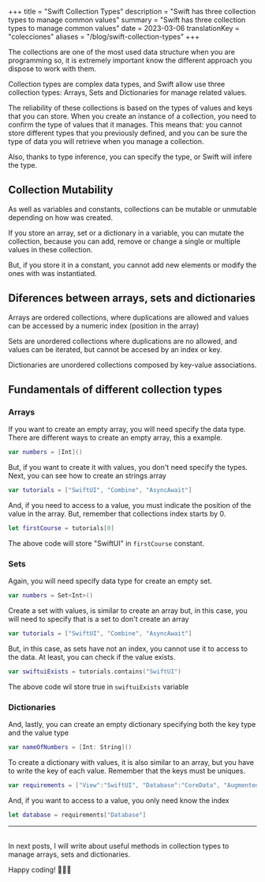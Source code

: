 +++
title = "Swift Collection Types"
description = "Swift has three collection types to manage common values"
summary = "Swift has three collection types to manage common values"
date = 2023-03-06
translationKey = "colecciones"
aliases = "/blog/swift-collection-types"
+++

The collections are one of the most used data structure when you are programming so, it is extremely important know the different approach you dispose to work with them.

Collection types are complex data types, and Swift allow use three collection types: Arrays, Sets and Dictionaries for manage related values.

The reliability of these collections is based on the types of values and keys that you can store. When you create an instance of a collection, you need to confirm the type of values that it manages. This means that: you cannot store different types that you previously defined, and you can be sure the type of data you will retrieve when you manage a collection. 

Also, thanks to type inference, you can specify the type, or Swift will infere the type.

## Collection Mutability

As well as variables and constants, collections can be mutable or unmutable depending on how was created.

If you store an array, set or a dictionary in a variable, you can mutate the collection, because you can add, remove or change a single or multiple values in these collection. 

But, if you store it in a constant, you cannot add new elements or modify the ones with was instantiated.

## Diferences between arrays, sets and dictionaries

Arrays are ordered collections, where duplications are allowed and values can be accessed by a numeric index (position in the array)

Sets are unordered collections where duplications are no allowed, and values can be iterated, but cannot be accesed by an index or key.

Dictionaries are unordered collections composed by key-value associations.

## Fundamentals of different collection types

### Arrays

If you want to create an empty array, you will need specify the data type. There are different ways to create an empty array, this a example.

```swift
var numbers = [Int]()
```

But, if you want to create it with values, you don't need specify the types. Next, you can see how to create an strings array

```swift
var tutorials = ["SwiftUI", "Combine", "AsyncAwait"] 
```

And, if you need to access to a value, you must indicate the position of the value in the array. But, remember that collections index starts by 0.

```swift
let firstCourse = tutorials[0]
```
The above code will store "SwiftUI" in `firstCourse` constant.

### Sets

Again, you will need specify data type for create an empty set. 

```swift
var numbers = Set<Int>()
```

Create a set with values, is similar to create an array but, in this case, you will need to specify that is a set to don't create an array

```swift
var tutorials = ["SwiftUI", "Combine", "AsyncAwait"] 
```

But, in this case, as sets have not an index, you cannot use it to access to the data. At least, you can check if the value exists.

```swift
var swiftuiExists = tutorials.contains("SwiftUI")
```
The above code wil store true in ```swiftuiExists``` variable

### Dictionaries

And, lastly, you can create an empty dictionary specifying both the key type and the value type

```swift
var nameOfNumbers = [Int: String]()
```

To create a dictionary with values, it is also similar to an array, but you have to write the key of each value. Remember that the keys must be uniques.
```swift
var requirements = ["View":"SwiftUI", "Database":"CoreData", "AugmentedReality":"ARKit"]
```

And, if you want to access to a value, you only need know the index
```swift
let database = requirements["Database"]
```
***
<br/>
In next posts, I will write about useful methods in collection types to manage arrays, sets and dictionaries.

Happy coding! 👨🏻‍💻
